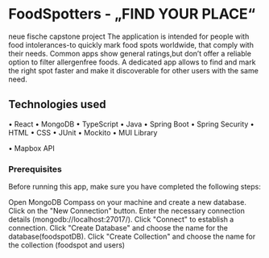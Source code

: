 # FoodSpotters - „FIND YOUR PLACE“
neue fische capstone project
The application is intended for people with food intolerances-to quickly mark food spots worldwide, that comply with their needs.
Common apps show general ratings,but don’t offer a reliable option to filter allergenfree foods.
A dedicated app allows to find and mark the right spot faster and make it discoverable for other users with the same need.

## Technologies used

• React
• MongoDB
• TypeScript
• Java
• Spring Boot
• Spring Security 
• HTML
• CSS
• JUnit
• Mockito
• MUI Library 

• Mapbox API

### Prerequisites

Before running this app, make sure you have completed the following steps:

Open MongoDB Compass on your machine and create a new database.
Click on the "New Connection" button.
Enter the necessary connection details (mongodb://localhost:27017/).
Click "Connect" to establish a connection.
Click "Create Database" and choose the name for the database(foodspotDB).
Click "Create Collection" and choose the name for the collection (foodspot and users)
